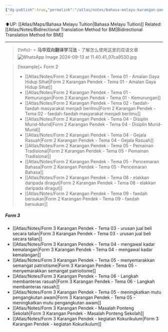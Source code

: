 ```yaml
---
{"dg-publish":true,"permalink":"/atlas/notes/bahasa-melayu-karangan-pendek-form-1-3/"}
---
```


⬆️UP: [[Atlas/Maps/Bahasa Melayu Tuition\|Bahasa Melayu Tuition]]
Related: [[Atlas/Notes/Bidirectional Translation Method for BM\|Bidirectional Translation Method for BM]]

---

> [!info]- ⭐ **马华双向翻译学习法** - 了解怎么使用这里的双语文章
> ![WhatsApp Image 2024-09-13 at 11.40.41_07ca9530.jpg](/img/user/Atlas/Utilities/Images/WhatsApp%20Image%202024-09-13%20at%2011.40.41_07ca9530.jpg)


> [!example]+ Form 2
> - [[Atlas/Notes/Form 2 Karangan Pendek - Tema 01 - Amalan Gaya Hidup Sihat\|Form 2 Karangan Pendek - Tema 01 - Amalan Gaya Hidup Sihat]]
> - [[Atlas/Notes/Form 2 Karangan Pendek - Tema 01 - Kemurungan\|Form 2 Karangan Pendek - Tema 01 - Kemurungan]]
> - [[Atlas/Notes/Form 2 Karangan Pendek - Tema 02 - faedah-faedah masyarakat menjadi berilmu\|Form 2 Karangan Pendek - Tema 02 - faedah-faedah masyarakat menjadi berilmu]]
> - [[Atlas/Notes/Form 2 Karangan Pendek - Tema 04 - Disiplin Murid-Murid\|Form 2 Karangan Pendek - Tema 04 - Disiplin Murid-Murid]]
> - [[Atlas/Notes/Form 2 Karangan Pendek - Tema 04 - Gejala Rasuah\|Form 2 Karangan Pendek - Tema 04 - Gejala Rasuah]]
> - [[Atlas/Notes/Form 2 Karangan Pendek - Tema 05 - Pemainan Tradisional\|Form 2 Karangan Pendek - Tema 05 - Pemainan Tradisional]]
> - [[Atlas/Notes/Form 2 Karangan Pendek - Tema 05 - Pencemaran Bahasa\|Form 2 Karangan Pendek - Tema 05 - Pencemaran Bahasa]]
> - [[Atlas/Notes/Form 2 Karangan Pendek - Tema 08 - elakkan daripada diragut\|Form 2 Karangan Pendek - Tema 08 - elakkan daripada diragut]] 
> - [[Atlas/Notes/Form 2 Karangan Pendek - Tema 09 - faedah bersukan\|Form 2 Karangan Pendek - Tema 09 - faedah bersukan]]

##### Form 3

- [[Atlas/Notes/Form 3 Karangan Pendek - Tema 03 - urusan jual beli secara talian\|Form 3 Karangan Pendek - Tema 03 - urusan jual beli secara talian]]
- [[Atlas/Notes/Form 3 Karangan Pendek - Tema 04 - mengawal kadar kemalangan\|Form 3 Karangan Pendek - Tema 04 - mengawal kadar kemalangan]]
- [[Atlas/Notes/Form 3 Karangan Pendek - Tema 05 - menyemarakkan semangat patriotisme\|Form 3 Karangan Pendek - Tema 05 - menyemarakkan semangat patriotisme]]
- [[Atlas/Notes/Form 3 Karangan Pendek - Tema 06 - Langkah membanteras rasuah\|Form 3 Karangan Pendek - Tema 06 - Langkah membanteras rasuah]]
- [[Atlas/Notes/Form 3 Karangan Pendek - Tema 05 - meningkatkan mutu pengangkutan awam\|Form 3 Karangan Pendek - Tema 05 - meningkatkan mutu pengangkutan awam]]
- [[Atlas/Notes/Form 3 Karangan Pendek - Masalah Ponteng Sekolah\|Form 3 Karangan Pendek - Masalah Ponteng Sekolah]]
- [[Atlas/Notes/Form 3 Karangan Pendek - kegiatan Kokurikulum\|Form 3 Karangan Pendek - kegiatan Kokurikulum]]
